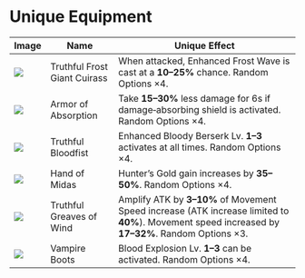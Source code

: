 # Unique Equipment
Image | Name | Unique Effect
---|---|---
![](../assets/items/image%2020.PNG) | Truthful Frost Giant Cuirass | When attacked, Enhanced Frost Wave is cast at a **10–25%** chance. Random Options ×4.
![](../assets/items/image%2021.PNG) | Armor of Absorption | Take **15–30%** less damage for 6s if damage‑absorbing shield is activated. Random Options ×4.
![](../assets/items/image%2022.PNG) | Truthful Bloodfist | Enhanced Bloody Berserk Lv. **1–3** activates at all times. Random Options ×4.
![](../assets/items/image%2023.PNG) | Hand of Midas | Hunter’s Gold gain increases by **35–50%**. Random Options ×4.
![](../assets/items/image%2024.PNG) | Truthful Greaves of Wind | Amplify ATK by **3–10%** of Movement Speed increase (ATK increase limited to **40%**). Movement speed increased by **17–32%**. Random Options ×3.
![](../assets/items/image%2025.PNG) | Vampire Boots | Blood Explosion Lv. **1–3** can be activated. Random Options ×4.
